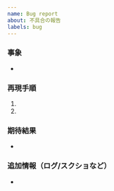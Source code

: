 ```yaml
---
name: Bug report
about: 不具合の報告
labels: bug
---
```


### 事象

-

### 再現手順

1.
2.

### 期待結果

-

### 追加情報（ログ/スクショなど）

-
